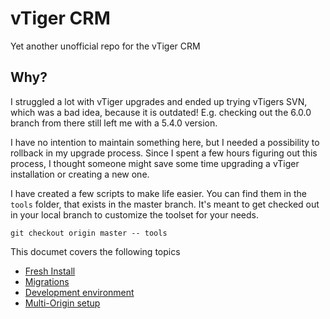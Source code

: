 vTiger CRM
======

Yet another unofficial repo for the vTiger CRM

## Why?

I struggled a lot with vTiger upgrades and ended up trying vTigers SVN, which was a bad idea, because it is outdated! E.g. checking out the 6.0.0 branch from there still left me with a 5.4.0 version.  

I have no intention to maintain something here, but I needed a possibility to rollback in my upgrade process. Since I spent a few hours figuring out this process, I thought someone might save some time upgrading a vTiger installation or creating a new one.

I have created a few scripts to make life easier. You can find them in the `tools` folder, that exists in the master branch. It's meant to get checked out in your local branch to customize the toolset for your needs.

    git checkout origin master -- tools

This documet covers the following topics

* [Fresh Install](FRESHINSTALL.md)
* [Migrations](MIGRATIONS.md)
* [Development environment](DEVEL.md)
* [Multi-Origin setup](MODEVELSETUP.md)
